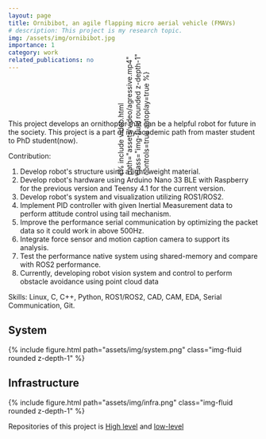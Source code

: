 ```yaml
---
layout: page
title: Ornibibot, an agile flapping micro aerial vehicle (FMAVs)
# description: This project is my research topic.
img: /assets/img/ornibibot.jpg
importance: 1
category: work
related_publications: no
---
```


<style>
.rotate-video {
    transform: rotate(-90deg);
    /* Additional styles to handle the layout after rotation */
    margin: auto;
}
</style>

<div class="col-sm mt-3 mt-md-0 rotate-video" style="max-width: 320px;">
    {% include video.html path="assets/video/agressive.mp4" class="img-fluid rounded z-depth-1" controls=true autoplay=true %}
</div>

This project develops an ornithopter that can be a helpful robot for future in the society. This project is a part of my academic path from
master student to PhD student(now).

Contribution:
1. Develop robot's structure using a light-weight material.
2. Develop robot's hardware using Arduino Nano 33 BLE with Raspberry for the previous version and Teensy 4.1 for the current version.
3. Develop robot's system and visualization utilizing ROS1/ROS2.
4. Implement PID controller with given Inertial Measurement data to perform attitude control using tail mechanism.
5. Improve the performance serial communication by optimizing the packet data so it could work in above 500Hz.
6. Integrate force sensor and motion caption camera to support its analysis.
7. Test the performance native system using shared-memory and compare with ROS2 performance.
8. Currently, developing robot vision system and control to perform obstacle avoidance using point cloud data

Skills: Linux, C, C++, Python, ROS1/ROS2, CAD, CAM, EDA, Serial Communication, Git.

## System
<div class="col-sm mt-3 mt-md-0" style="max-width: 560px; margin: auto;">
    {% include figure.html path="assets/img/system.png" class="img-fluid rounded z-depth-1" %}
</div>

## Infrastructure
<div class="col-sm mt-3 mt-md-0" style="max-width: 560px; margin: auto;">
    {% include figure.html path="assets/img/infra.png" class="img-fluid rounded z-depth-1" %}
</div>

Repositories of this project is [High level](https://github.com/labiybafakh/OrnibiBot) and [low-level](https://github.com/labiybafakh/OrnibiBotMicro)